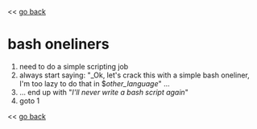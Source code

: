 << [go back](https://apiraino.github.io)

# bash oneliners

1. need to do a simple scripting job
2. always start saying: "_Ok, let's crack this with a simple bash oneliner, I'm too lazy to do that in $_other_language_" ...
3. ... end up with "_I'll never write a bash script again_"
4. goto 1

<< [go back](https://apiraino.github.io)
